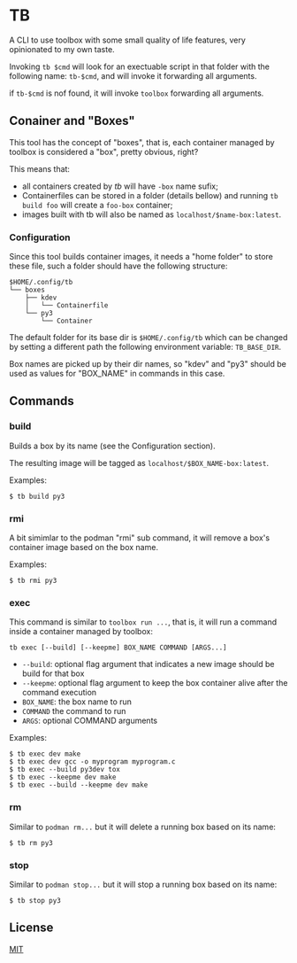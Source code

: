 # TB

A CLI to use toolbox with some small quality of life features, very opinionated to my own taste.

Invoking `tb $cmd` will look for an exectuable script in that folder with the following name: `tb-$cmd`, and will
invoke it forwarding all arguments.

if `tb-$cmd` is nof found, it will invoke `toolbox` forwarding all arguments.

## Conainer and "Boxes"

This tool has the concept of "boxes", that is, each container managed by toolbox is considered a "box", pretty obvious, right?

This means that:

* all containers created by *tb* will have `-box` name sufix;
* Containerfiles can be stored in a folder (details bellow) and running `tb build foo` will create a `foo-box` container;
* images built with tb will also be named as `localhost/$name-box:latest`.

### Configuration

Since this tool builds container images, it needs a "home folder" to store these file, such a folder should have the following structure:

```
$HOME/.config/tb
└── boxes
    ├── kdev
    │   └── Containerfile
    └── py3
        └── Container
```

The default folder for its base dir is `$HOME/.config/tb` which can be changed by setting a different path the following
environment variable: `TB_BASE_DIR`.

Box names are picked up by their dir names, so "kdev" and "py3" should be used as values for "BOX_NAME" in commands in this case.

## Commands

### build

Builds a box by its name (see the Configuration section).

The resulting image will be tagged as `localhost/$BOX_NAME-box:latest`.

Examples:

```
$ tb build py3
```

### rmi

A bit simimlar to the podman "rmi" sub command, it will remove a box's container image based on the box name.

Examples:

```
$ tb rmi py3
```

### exec

This command is similar to `toolbox run ...`, that is, it will run a command inside a container managed by toolbox:

```
tb exec [--build] [--keepme] BOX_NAME COMMAND [ARGS...]
```

* `--build`: optional flag argument that indicates a new image should be build for that box
* `--keepme`: optional flag argument to keep the box container alive after the command execution
* `BOX_NAME`: the box name to run
* `COMMAND` the command to run
* `ARGS`: optional COMMAND arguments

Examples:

```
$ tb exec dev make
$ tb exec dev gcc -o myprogram myprogram.c
$ tb exec --build py3dev tox
$ tb exec --keepme dev make
$ tb exec --build --keepme dev make
```

### rm

Similar to `podman rm...` but it will delete a running box based on its name:

```
$ tb rm py3
```

### stop

Similar to `podman stop...` but it will stop a running box based on its name:

```
$ tb stop py3
```

## License

[MIT](./LICENSE)
